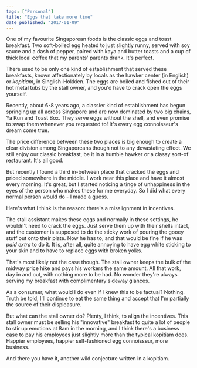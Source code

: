 ```yaml
---
tags: ["Personal"]
title: "Eggs that take more time"
date_published: "2017-01-09"
---
```


One of my favourite Singaporean foods is the classic eggs and toast breakfast. Two soft-boiled egg heated to just slightly runny, served with soy sauce and a dash of pepper, paired with kaya and butter toasts and a cup of thick local coffee that my parents' parents drank. It's perfect.

There used to be only one kind of establishment that served these breakfasts, known affectionately by locals as the hawker center (in English) or _kopitiam_, in Singlish-Hokkien. The eggs are boiled and fished out of their hot metal tubs by the stall owner, and you'd have to crack open the eggs yourself.

Recently, about 6-8 years ago, a classier kind of establishment has begun springing up all across Singapore and are now dominated by two big chains, Ya Kun and Toast Box. They serve eggs without the shell, and even promise to swap them whenever you requested to! It's every egg connoisseur's dream come true.

The price difference between these two places is big enough to create a clear division among Singaporeans though not to any devastating effect. We still enjoy our classic breakfast, be it in a humble hawker or a classy sort-of restaurant. It's all good.

But recently I found a third in-between place that cracked the eggs and priced somewhere in the middle. I work near this place and have it almost every morning. It's great, but I started noticing a tinge of unhappiness in the eyes of the person who makes these for me everyday. So I did what every normal person would do - I made a guess.

Here's what I think is the reason: there's a misalignment in incentives.

The stall assistant makes these eggs and normally in these settings, he wouldn't need to crack the eggs. Just serve them up with their shells intact, and the customer is supposed to do the sticky work of pouring the gooey stuff out onto their plate. Now he has to, and that would be fine if he was _paid extra_ to do it. It is, after all, quite annoying to have egg white sticking to your skin and to have to replace eggs with broken yolks.

That's most likely not the case though. The stall owner keeps the bulk of the midway price hike and pays his workers the same amount. All that work, day in and out, with nothing more to be had. No wonder they're always serving my breakfast with complimentary sideway glances.

As a consumer, what would I do even if I knew this to be factual? Nothing. Truth be told, I'll continue to eat the same thing and accept that I'm partially the source of their displeasure.

But what can the stall owner do? Plenty, I think, to align the incentives. This stall owner must be selling his "innovative" breakfast to quite a lot of people to stir up emotions at 8am in the morning, and I think there's a business case to pay his employees just slightly more than the typical kopitiam does. Happier employees, happier self-fashioned egg connoisseur, more business.

And there you have it, another wild conjecture written in a kopitiam.
